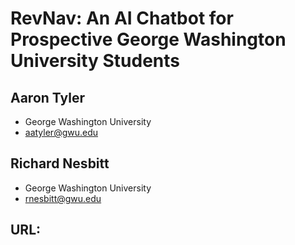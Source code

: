 # RevNav: An AI Chatbot for Prospective George Washington University Students

## Aaron Tyler
- George Washington University
- aatyler@gwu.edu
## Richard Nesbitt
- George Washington University
- rnesbitt@gwu.edu


## URL: 